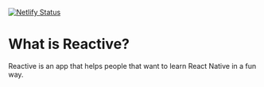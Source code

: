 [![Netlify Status](https://api.netlify.com/api/v1/badges/90326397-b85c-4c0b-bc77-9fe537811a08/deploy-status)](https://app.netlify.com/sites/reactivee/deploys)

# What is Reactive?
Reactive is an app that helps people that want to learn React Native in a fun way.
